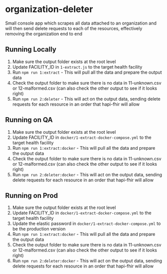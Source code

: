 # organization-deleter
Small console app which scrapes all data attached to an organization and will then send delete requests to each of the resources, effectively removing the organization end to end

## Running Locally
1. Make sure the output folder exists at the root level
2. Update FACILITY_ID in `1-extract.js` to the target health facility
3. Run `npm run 1:extract` - This will pull all the data and prepare the output data
4. Check the output folder to make sure there is no data in 11-unknown.csv or 12-malformed.csv (can also check the other output to see if it looks right)
5. Run `npm run 2:deleter` - This will act on the output data, sending delete requests for each resource in an order that hapi-fhir will allow

## Running on QA
1. Make sure the output folder exists at the root level
2. Update FACILITY_ID in `docker/1-extract-docker-compose.yml` to the target health facility
3. Run `npm run 1:extract:docker` - This will pull all the data and prepare the output data
4. Check the output folder to make sure there is no data in 11-unknown.csv or 12-malformed.csv (can also check the other output to see if it looks right)
5. Run `npm run 2:deleter:docker` - This will act on the output data, sending delete requests for each resource in an order that hapi-fhir will allow

## Running on Prod
1. Make sure the output folder exists at the root level
2. Update FACILITY_ID in `docker/1-extract-docker-compose.yml` to the target health facility
3. Update the elastic password in `docker/1-extract-docker-compose.yml` to be the production version
4. Run `npm run 1:extract:docker` - This will pull all the data and prepare the output data
5. Check the output folder to make sure there is no data in 11-unknown.csv or 12-malformed.csv (can also check the other output to see if it looks right)
6. Run `npm run 2:deleter:docker` - This will act on the output data, sending delete requests for each resource in an order that hapi-fhir will allow
